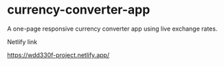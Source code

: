 # currency-converter-app
A one-page responsive currency converter app using live exchange rates.

Netlify link 

https://wdd330f-project.netlify.app/